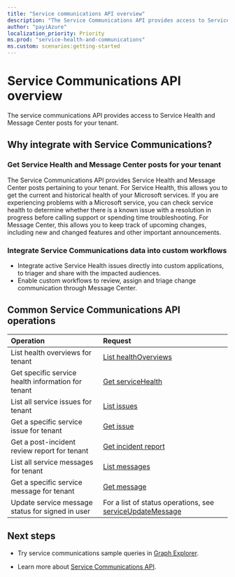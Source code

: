 ```yaml
---
title: "Service communications API overview"
description: "The Service Communications API provides access to Service Health and Message Center posts for your tenant."
author: "payiAzure"
localization_priority: Priority
ms.prod: "service-health-and-communications"
ms.custom: scenarios:getting-started
---
```


# Service Communications API overview
The service communications API provides access to Service Health and Message Center posts for your tenant.

## Why integrate with Service Communications?

### Get Service Health and Message Center posts for your tenant
The Service Communications API provides Service Health and Message Center posts pertaining to your tenant. For Service Health, this allows you to get the current and historical health of your Microsoft services. If you are experiencing problems with a Microsoft service, you can check service health to determine whether there is a known issue with a resolution in progress before calling support or spending time troubleshooting. For Message Center, this allows you to keep track of upcoming changes, including new and changed features and other important announcements.

### Integrate Service Communications data into custom workflows
* Integrate active Service Health issues directly into custom applications, to triager and share with the impacted audiences.
* Enable custom workflows to review, assign and triage change communication through Message Center.

## Common Service Communications API operations

|Operation|Request|
|:--------|:--|
| List health overviews for tenant | [List healthOverviews](/graph/api/serviceannouncement-list-healthoverviews?view=graph-rest-beta&preserve-view=true) |
| Get specific service health information for tenant | [Get serviceHealth](/graph/api/servicehealth-get?view=graph-rest-beta&preserve-view=true) |
| List all service issues for tenant | [List issues](/graph/api/serviceannouncement-list-issues?view=graph-rest-beta&preserve-view=true) |
| Get a specific service issue for tenant | [Get issue](/graph/api/servicehealthissue-get?view=graph-rest-beta&preserve-view=true) |
| Get a post-incident review report for tenant | [Get incident report](/graph/api/servicehealthissue-incidentreport?view=graph-rest-beta&preserve-view=true)|
| List all service messages for tenant | [List messages](/graph/api/serviceannouncement-list-messages?view=graph-rest-beta&preserve-view=true) |
| Get a specific service message for tenant | [Get message](/graph/api/serviceupdatemessage-get?view=graph-rest-beta&preserve-view=true) |
| Update service message status for signed in user | For a list of status operations, see [serviceUpdateMessage](/graph/api/resources/serviceupdatemessage?view=graph-rest-beta&preserve-view=true)|

## Next steps

- Try service communications sample queries in [Graph Explorer](https://developer.microsoft.com/graph/graph-explorer/?request=admin%2FserviceAnnouncement%2FhealthOverviews&version=beta).

- Learn more about [Service Communications API](/graph/api/resources/serviceannouncement?view=graph-rest-beta&preserve-view=true).